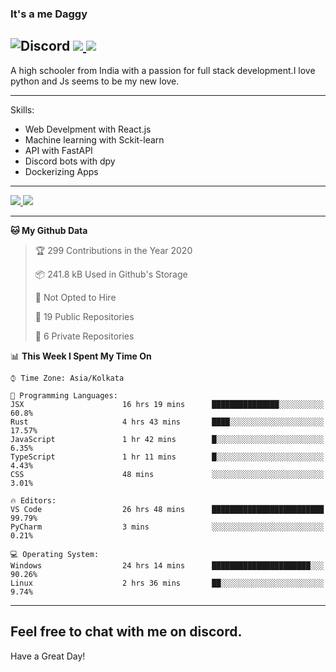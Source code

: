 
### It's a me Daggy

![Discord](https://img.shields.io/discord/491175207122370581?color=black&label=Discord&logo=discord) ![](https://img.shields.io/endpoint?url=https://dev.discordprofiles.me/api/badge/vscode/491174779278065689)<a href="https://github.com/Daggy1234">
  <img src="https://komarev.com/ghpvc/?username=Daggy1234&style=flat-square" />
</a>
 ----

A high schooler from India with a passion for full stack development.I love python and Js seems to be my new love. 

-----

Skills:

- Web Develpment with React.js
- Machine learning with Sckit-learn
- API with FastAPI
- Discord bots with dpy
- Dockerizing Apps

-----
<a href="https://github.com/Daggy1234">
  <img src="https://github-readme-stats.vercel.app/api?username=Daggy1234&show_icons=true&hide_border=true" />
</a><a href="https://github.com/Daggy1234">
  <img src="https://github-readme-stats.vercel.app/api/top-langs/?username=Daggy1234&layout=compact" />
</a>

---

<!--START_SECTION:waka-->
**🐱 My Github Data** 

> 🏆 299 Contributions in the Year 2020
 > 
> 📦 241.8 kB Used in Github's Storage 
 > 
> 🚫 Not Opted to Hire
 > 
> 📜 19 Public Repositories
 > 
> 🔑 6 Private Repositories 

📊 **This Week I Spent My Time On** 

```text
⌚︎ Time Zone: Asia/Kolkata

💬 Programming Languages: 
JSX                      16 hrs 19 mins      ███████████████░░░░░░░░░░   60.8% 
Rust                     4 hrs 43 mins       ████░░░░░░░░░░░░░░░░░░░░░   17.57% 
JavaScript               1 hr 42 mins        █░░░░░░░░░░░░░░░░░░░░░░░░   6.35% 
TypeScript               1 hr 11 mins        █░░░░░░░░░░░░░░░░░░░░░░░░   4.43% 
CSS                      48 mins             ░░░░░░░░░░░░░░░░░░░░░░░░░   3.01%

🔥 Editors: 
VS Code                  26 hrs 48 mins      █████████████████████████   99.79% 
PyCharm                  3 mins              ░░░░░░░░░░░░░░░░░░░░░░░░░   0.21%

💻 Operating System: 
Windows                  24 hrs 14 mins      ██████████████████████░░░   90.26% 
Linux                    2 hrs 36 mins       ██░░░░░░░░░░░░░░░░░░░░░░░   9.74%

```


<!--END_SECTION:waka-->

---

Feel free to chat with me on discord.
-----
Have a Great Day!
